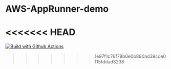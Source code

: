 # AWS-AppRunner-demo
<<<<<<< HEAD
=======
[![Build with Github Actions](https://github.com/jithsg/AWS-AppRunner-demo/actions/workflows/main.yml/badge.svg)](https://github.com/jithsg/AWS-AppRunner-demo/actions/workflows/main.yml)
>>>>>>> 1e97f1c76f78b0e0b890ad39cce0115fddad3238
